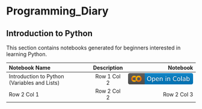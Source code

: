 # Programming_Diary
## Introduction to Python
This section contains notebooks generated for beginners interested in learning Python. 

| Notebook Name | Description | Notebook |
| :--- | :---: | ---: |
| Introduction to Python (Variables and Lists) | Row 1 Col 2 | [![Notebook Icon](imgs/colab.svg)]([URL-of-Your-Google-Colab-Notebook](https://colab.research.google.com/github/narminGhaffari/Programming_Diary/blob/main/1_Introduction%20to%20Python%20(Variables%20and%20Lists).ipynb#scrollTo=IIheYqLJr5Ko))|
| Row 2 Col 1 | Row 2 Col 2 | Row 2 Col 3 |


